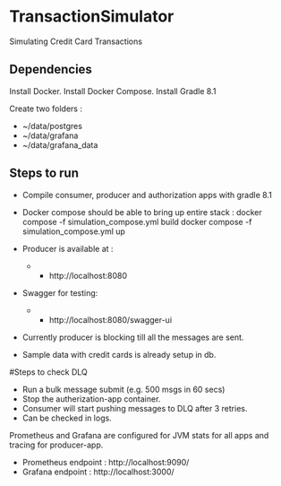 # TransactionSimulator
Simulating Credit Card Transactions

## Dependencies
Install Docker.
Install Docker Compose.
Install Gradle 8.1

Create two folders :
  - ~/data/postgres
  - ~/data/grafana
  - ~/data/grafana_data

## Steps to run
- Compile consumer, producer and authorization apps with gradle 8.1
- Docker compose should be able to bring up entire stack :
    docker compose -f simulation_compose.yml build
    docker compose -f simulation_compose.yml up

- Producer is available at : 
  - - http://localhost:8080
- Swagger for testing:
  - - http://localhost:8080/swagger-ui
- Currently producer is blocking till all the messages are sent.
- Sample data with credit cards is already setup in db.

#Steps to check DLQ
- Run a bulk message submit (e.g. 500 msgs in 60 secs)
- Stop the autherization-app container.
- Consumer will start pushing messages to DLQ after 3 retries.
- Can be checked in logs.

Prometheus and Grafana are configured for JVM stats for all apps and tracing for producer-app.
- Prometheus endpoint : http://localhost:9090/
- Grafana endpoint : http://localhost:3000/




